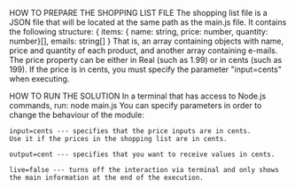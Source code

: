 HOW TO PREPARE THE SHOPPING LIST FILE
The shopping list file is a JSON file that will be located at the same path as the main.js file.
It contains the following structure:
    {
        items: { name: string, price: number, quantity: number}[],
        emails: string[]
    }
That is, an array containing objects with name, price and quantity of each product,
and another array containing e-mails.
The price property can be either in Real (such as 1.99) or in cents (such as 199).
If the price is in cents, you must specify the parameter "input=cents" when executing.




HOW TO RUN THE SOLUTION
In a terminal that has access to Node.js commands, run:
    node main.js
You can specify parameters in order to change the behaviour of the module:

    input=cents --- specifies that the price inputs are in cents. 
    Use it if the prices in the shopping list are in cents.

    output=cent --- specifies that you want to receive values in cents.

    live=false --- turns off the interaction via terminal and only shows the main information at the end of the execution.
